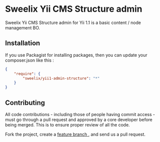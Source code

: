 Sweelix Yii CMS Structure admin
===============================

Sweelix Yii CMS Structure admin for Yii 1.1 is a basic content / node management BO.

Installation
------------

If you use Packagist for installing packages, then you can update your composer.json like this :

``` json
{
	"require": {
		"sweelix/yii1-admin-structure": "*"
	}
}
```


Contributing
------------

All code contributions - including those of people having commit access -
must go through a pull request and approved by a core developer before being
merged. This is to ensure proper review of all the code.

Fork the project, create a [feature branch ](http://nvie.com/posts/a-successful-git-branching-model/), and send us a pull request.

